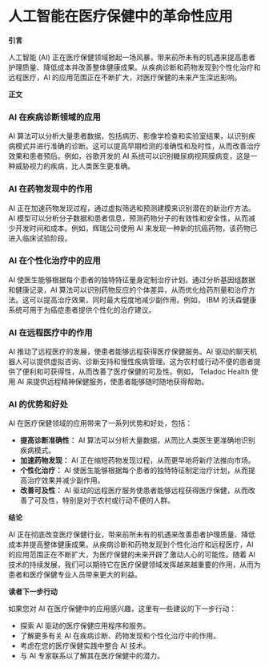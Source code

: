# 人工智能在医疗保健中的革命性应用

**引言**

人工智能 (AI) 正在医疗保健领域掀起一场风暴，带来前所未有的机遇来提高患者护理质量、降低成本并改善整体健康成果。从疾病诊断和药物发现到个性化治疗和远程医疗，AI 的应用范围正在不断扩大，对医疗保健的未来产生深远影响。

**正文**

### AI 在疾病诊断领域的应用

AI 算法可以分析大量患者数据，包括病历、影像学检查和实验室结果，以识别疾病模式并进行准确的诊断。这可以提高早期检测的准确性和及时性，从而改善治疗效果和患者预后。例如，谷歌开发的 AI 系统可以识别糖尿病视网膜病变，这是一种威胁视力的疾病，比人类医生更准确。

### AI 在药物发现中的作用

AI 正在加速药物发现过程，通过虚拟筛选和预测建模来识别潜在的新治疗方法。AI 模型可以分析分子数据和患者信息，预测药物分子的有效性和安全性，从而减少开发时间和成本。例如，辉瑞公司使用 AI 来发现一种新的抗癌药物，该药物已进入临床试验阶段。

### AI 在个性化治疗中的应用

AI 使医生能够根据每个患者的独特特征量身定制治疗计划。通过分析基因组数据和健康记录，AI 算法可以识别药物反应的个体差异，从而优化给药剂量和治疗方法。这可以提高治疗效果，同时最大程度地减少副作用。例如， IBM 的沃森健康系统可用于为癌症患者提供个性化的治疗建议。

### AI 在远程医疗中的作用

AI 推动了远程医疗的发展，使患者能够远程获得医疗保健服务。AI 驱动的聊天机器人可以提供虚拟咨询、诊断支持和慢性疾病管理。这为农村或行动不便的患者提供了便利和可获得性，从而改善了医疗保健的可及性。例如， Teladoc Health 使用 AI 来提供远程精神保健服务，使患者能够随时随地获得帮助。

### AI 的优势和好处

AI 在医疗保健领域的应用带来了一系列优势和好处，包括：

* **提高诊断准确性：** AI 算法可以分析大量数据，从而比人类医生更准确地识别疾病模式。
* **加速药物发现：** AI 正在缩短药物发现过程，从而更早地将新疗法推向市场。
* **个性化治疗：** AI 使医生能够根据每个患者的独特特征制定治疗计划，从而提高治疗效果并减少副作用。
* **改善可及性：** AI 驱动的远程医疗服务使患者能够远程获得医疗保健，从而改善了可及性，特别是对于农村或行动不便的人群。

**结论**

AI 正在彻底改变医疗保健行业，带来前所未有的机遇来改善患者护理质量、降低成本并提高整体健康成果。从疾病诊断和药物发现到个性化治疗和远程医疗，AI 的应用范围正在不断扩大，为医疗保健的未来开辟了激动人心的可能性。随着 AI 技术的持续发展，我们可以期待它在医疗保健领域发挥越来越重要的作用，从而为患者和医疗保健专业人员带来更大的利益。

**读者下一步行动**

如果您对 AI 在医疗保健中的应用感兴趣，这里有一些建议的下一步行动：

* 探索 AI 驱动的医疗保健应用程序和服务。
* 了解更多有关 AI 在疾病诊断、药物发现和个性化治疗中的作用。
* 考虑在您的医疗保健实践中整合 AI 技术。
* 与 AI 专家联系以了解其在医疗保健中的潜力。

